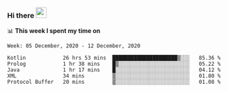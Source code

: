 ### Hi there <a href="https://www.gautamkrishnar.com/"><img src="https://media.giphy.com/media/hvRJCLFzcasrR4ia7z/giphy.gif" width="25px"></a>

📊 **This week I spent my time on**

<!--START_SECTION:waka-->
```text
Week: 05 December, 2020 - 12 December, 2020

Kotlin            26 hrs 53 mins  █████████████████████▒░░░   85.36 % 
Prolog            1 hr 38 mins    █▒░░░░░░░░░░░░░░░░░░░░░░░   05.22 % 
Java              1 hr 17 mins    █░░░░░░░░░░░░░░░░░░░░░░░░   04.12 % 
XML               34 mins         ▒░░░░░░░░░░░░░░░░░░░░░░░░   01.80 % 
Protocol Buffer   20 mins         ▒░░░░░░░░░░░░░░░░░░░░░░░░   01.08 % 
```
<!--END_SECTION:waka-->
